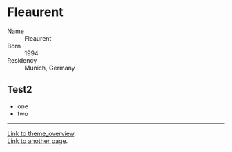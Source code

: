 # Fleaurent

<dl>
<dt>Name</dt>
<dd>Fleaurent</dd>
<dt>Born</dt>
<dd>1994</dd>
<dt>Residency</dt>
<dd>Munich, Germany</dd>
</dl>

## Test2

- one
- two

---
[Link to theme_overview](./theme_overview.html).  
[Link to another page](./subpage.html).
